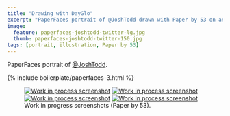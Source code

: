 ```yaml
---
title: "Drawing with DayGlo"
excerpt: "PaperFaces portrait of @JoshTodd drawn with Paper by 53 on an iPad."
image: 
  feature: paperfaces-joshtodd-twitter-lg.jpg
  thumb: paperfaces-joshtodd-twitter-150.jpg
tags: [portrait, illustration, Paper by 53]
---
```


PaperFaces portrait of <a href="http://twitter.com/JoshTodd">@JoshTodd</a>.

{% include boilerplate/paperfaces-3.html %}

<figure class="half">
	<a href="{{ site.url }}/images/paperfaces-joshtodd-process-1-lg.jpg"><img src="{{ site.url }}/images/paperfaces-joshtodd-process-1-600.jpg" alt="Work in process screenshot"></a>
	<a href="{{ site.url }}/images/paperfaces-joshtodd-process-2-lg.jpg"><img src="{{ site.url }}/images/paperfaces-joshtodd-process-2-600.jpg" alt="Work in process screenshot"></a>
	<a href="{{ site.url }}/images/paperfaces-joshtodd-process-3-lg.jpg"><img src="{{ site.url }}/images/paperfaces-joshtodd-process-3-600.jpg" alt="Work in process screenshot"></a>
	<a href="{{ site.url }}/images/paperfaces-joshtodd-process-4-lg.jpg"><img src="{{ site.url }}/images/paperfaces-joshtodd-process-4-600.jpg" alt="Work in process screenshot"></a>
	<figcaption>Work in progress screenshots (Paper by 53).</figcaption>
</figure>